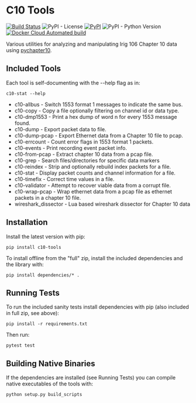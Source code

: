 
# C10 Tools

[![Build Status](https://img.shields.io/azure-devops/build/atac-bham/ee9fec36-25b3-4698-9fc2-f77a58ad9ecb/8)](https://dev.azure.com/atac-bham/c10-tools/_build/latest?definitionId=8&branchName=master)
![PyPI - License](https://img.shields.io/github/license/atac/c10-tools)
[![PyPI](https://img.shields.io/pypi/v/c10-tools)](https://pypi.org/project/c10-tools/)
![PyPI - Python Version](https://img.shields.io/pypi/pyversions/c10-tools)
[![Docker Cloud Automated build](https://img.shields.io/docker/cloud/automated/mcferrill/c10-tools)](https://hub.docker.com/repository/docker/mcferrill/c10-tools/builds)

Various utilities for analyzing and manipulating Irig 106 Chapter 10 data using
[pychapter10](https://github.com/atac/pychapter10).


## Included Tools

Each tool is self-documenting with the --help flag as in:

```
c10-stat --help
```

* c10-allbus - Switch 1553 format 1 messages to indicate the same bus.
* c10-copy - Copy a file optionally filtering on channel id or data type.
* c10-dmp1553 - Print a hex dump of word n for every 1553 message found.
* c10-dump - Export packet data to file.
* c10-dump-pcap - Export Ethernet data from a Chapter 10 file to pcap.
* c10-errcount - Count error flags in 1553 format 1 packets.
* c10-events - Print recording event packet info.
* c10-from-pcap - Extract chapter 10 data from a pcap file.
* c10-grep - Search files/directories for specific data markers
* c10-reindex - Strip and optionally rebuild index packets for a file.
* c10-stat - Display packet counts and channel information for a file.
* c10-timefix - Correct time values in a file.
* c10-validator - Attempt to recover viable data from a corrupt file.
* c10-wrap-pcap - Wrap ethernet data from a pcap file as ethernet packets in a
  chapter 10 file.
* wireshark_dissector - Lua based wireshark dissector for Chapter 10 data

## Installation

Install the latest version with pip:

```
pip install c10-tools
```

To install offline from the "full" zip, install the included dependencies and the library with:

```
pip install dependencies/* .
```

## Running Tests

To run the included sanity tests install dependencies with pip (also included in full zip, see above):

```
pip install -r requirements.txt
```

Then run:

```
pytest test
```

## Building Native Binaries

If the dependencies are installed (see Running Tests) you can compile native executables of the tools with:

```
python setup.py build_scripts
```
